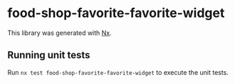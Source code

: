 # food-shop-favorite-favorite-widget

This library was generated with [Nx](https://nx.dev).

## Running unit tests

Run `nx test food-shop-favorite-favorite-widget` to execute the unit tests.
